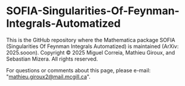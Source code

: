 # SOFIA-Singularities-Of-Feynman-Integrals-Automatized
This is the GitHub repository where the Mathematica package SOFIA (Singularities Of Feynman Integrals Automatized) is maintained (ArXiv: 2025.sooon). Copyright © 2025 Miguel Correia, Mathieu Giroux, and Sebastian Mizera. All rights reserved.

For questions or comments about this page, please e-mail: "mathieu.giroux2@mail.mcgill.ca".
